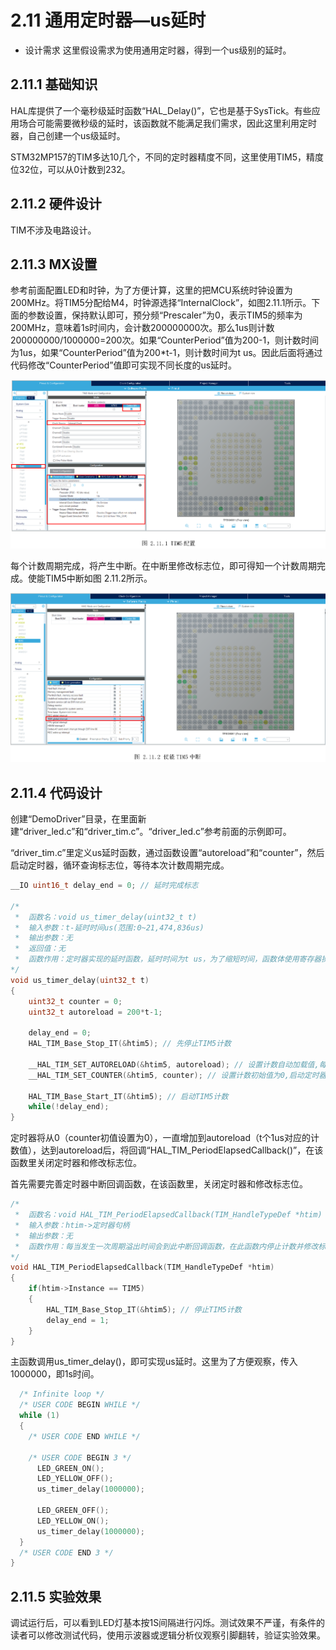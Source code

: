 # 2.11 通用定时器—us延时

* 设计需求
  这里假设需求为使用通用定时器，得到一个us级别的延时。

## 2.11.1 基础知识

HAL库提供了一个毫秒级延时函数“HAL_Delay()”，它也是基于SysTick。有些应用场合可能需要微秒级的延时，该函数就不能满足我们需求，因此这里利用定时器，自己创建一个us级延时。

STM32MP157的TIM多达10几个，不同的定时器精度不同，这里使用TIM5，精度位32位，可以从0计数到232。

## 2.11.2 硬件设计

TIM不涉及电路设计。

## 2.11.3 MX设置

参考前面配置LED和时钟，为了方便计算，这里的把MCU系统时钟设置为200MHz。将TIM5分配给M4，时钟源选择“InternalClock”，如图2.11.1所示。下面的参数设置，保持默认即可，预分频“Prescaler”为0，表示TIM5的频率为200MHz，意味着1s时间内，会计数200000000次。那么1us则计数200000000/1000000=200次。如果“CounterPeriod”值为200-1，则计数时间为1us，如果“CounterPeriod”值为200\*t-1，则计数时间为t us。因此后面将通过代码修改“CounterPeriod”值即可实现不同长度的us延时。

![](100ASK_STM32MP157_M4_UserMnual_V1.1.1_image130.png)

每个计数周期完成，将产生中断。在中断里修改标志位，即可得知一个计数周期完成。使能TIM5中断如图
2.11.2所示。

![](100ASK_STM32MP157_M4_UserMnual_V1.1.1_image131.png)

## 2.11.4 代码设计

创建“DemoDriver”目录，在里面新建“driver_led.c”和“driver_tim.c”。“driver_led.c”参考前面的示例即可。

“driver_tim.c”里定义us延时函数，通过函数设置“autoreload”和“counter”，然后启动定时器，循环查询标志位，等待本次计数周期完成。

```c
__IO uint16_t delay_end = 0; // 延时完成标志

/*
 *  函数名：void us_timer_delay(uint32_t t)
 *  输入参数：t-延时时间us(范围:0~21,474,836us)
 *  输出参数：无
 *  返回值：无
 *  函数作用：定时器实现的延时函数，延时时间为t us，为了缩短时间，函数体使用寄存器操作，用户可对照手册查看每个寄存器每位的含义
*/
void us_timer_delay(uint32_t t)
{
    uint32_t counter = 0;
    uint32_t autoreload = 200*t-1;

    delay_end = 0;
    HAL_TIM_Base_Stop_IT(&htim5); // 先停止TIM5计数

    __HAL_TIM_SET_AUTORELOAD(&htim5, autoreload); // 设置计数自动加载值,每200个为1us
    __HAL_TIM_SET_COUNTER(&htim5, counter); // 设置计数初始值为0,启动定时器后counter将增加到autoreload

    HAL_TIM_Base_Start_IT(&htim5); // 启动TIM5计数
    while(!delay_end);
}
```

定时器将从0（counter初值设置为0），一直增加到autoreload（t个1us对应的计数值），达到autoreload后，将回调“HAL_TIM_PeriodElapsedCallback()”，在该函数里关闭定时器和修改标志位。

首先需要完善定时器中断回调函数，在该函数里，关闭定时器和修改标志位。

```c
/*
 *  函数名：void HAL_TIM_PeriodElapsedCallback(TIM_HandleTypeDef *htim)
 *  输入参数：htim->定时器句柄
 *  输出参数：无
 *  函数作用：每当发生一次周期溢出时间会到此中断回调函数，在此函数内停止计数并修改标志位
*/
void HAL_TIM_PeriodElapsedCallback(TIM_HandleTypeDef *htim)
{
    if(htim->Instance == TIM5)
    {
        HAL_TIM_Base_Stop_IT(&htim5); // 停止TIM5计数
        delay_end = 1;
    }
}

```



主函数调用us_timer_delay()，即可实现us延时。这里为了方便观察，传入1000000，即1s时间。

```c
  /* Infinite loop */
  /* USER CODE BEGIN WHILE */
  while (1)
  {
    /* USER CODE END WHILE */

    /* USER CODE BEGIN 3 */
      LED_GREEN_ON();
      LED_YELLOW_OFF();
      us_timer_delay(1000000);

      LED_GREEN_OFF();
      LED_YELLOW_ON();
      us_timer_delay(1000000);
  }
  /* USER CODE END 3 */
}

```



## 2.11.5 实验效果

调试运行后，可以看到LED灯基本按1S间隔进行闪烁。测试效果不严谨，有条件的读者可以修改测试代码，使用示波器或逻辑分析仪观察引脚翻转，验证实验效果。

